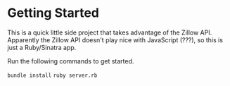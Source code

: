 # Getting Started
This is a quick little side project that takes advantage of the Zillow API. Apparently the Zillow API doesn't play nice with JavaScript (???), so this is just a Ruby/Sinatra app.

Run the following commands to get started.

`bundle install`
`ruby server.rb`

